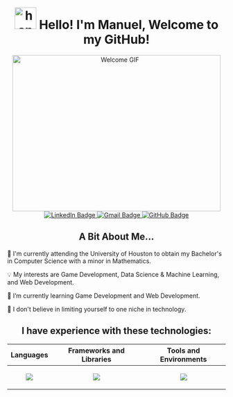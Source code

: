 <h1 align="center">
  <img
    width="50px"
    alt="hand"
    src="https://media.giphy.com/media/hvRJCLFzcasrR4ia7z/giphy.gif"
  />
  Hello! I'm Manuel, Welcome to my GitHub!
</h1>

<div align="center">
  <img src="https://media.giphy.com/media/qgQUggAC3Pfv687qPC/giphy.gif" width="480" height="360" alt="Welcome GIF" style="display: block; margin: auto;">
</div>

<div id="badges" align="center">
   <a href="https://www.linkedin.com/in/manuel-villegasorellana/" target="_blank">
    <img src="https://img.shields.io/badge/LinkedIn-blue?style=for-the-badge&logo=linkedin&logoColor=white" alt="LinkedIn Badge"/>
  </a>
  <a href="mailto:manuelv0703@gmail.com">
    <img src="https://img.shields.io/badge/Gmail-red?logo=gmail&logoColor=white&style=for-the-badge" alt="Gmail Badge"/>
  </a>
  <a href="https://github.com/your-github-username" target="_blank">
    <img src="https://img.shields.io/badge/GitHub-black?style=for-the-badge&logo=github&logoColor=white" alt="GitHub Badge"/>
  </a>
</div>

<h2 align="center">A Bit About Me...</h2>
<p> 🩻 I'm currently attending the University of Houston to obtain my Bachelor's in Computer Science with a minor in Mathematics. </p>
<p> 💡 My interests are Game Development, Data Science & Machine Learning, and Web Development. </p>
<p> 🌱 I’m currently learning Game Development and Web Development. </p>
<p> 🤔 I don't believe in limiting yourself to one niche in technology. </p>

<h2 align="center">I have experience with these technologies:</h2>

<div align="center">

| Languages | Frameworks and Libraries | Tools and Environments |
|-----------|--------------------------|------------------------|
| <p align="center"><a href="https://skillicons.dev"><img src="https://skillicons.dev/icons?i=cpp,cs,html,css,mysql,r,python&perline=4" /></a></p> | <p align="center"><a href="https://skillicons.dev"><img src="https://skillicons.dev/icons?i=dotnet" /></a></p> | <p align="center"><a href="https://skillicons.dev"><img src="https://skillicons.dev/icons?i=vscode,visualstudio,unity,unreal,git,github,linux" /></a></p> |

</div>
<h2></h2>
